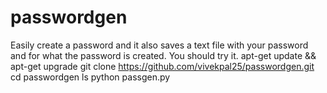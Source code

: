 # passwordgen
Easily create a password and it also saves a text file with your password and for what the password is created. You should try it.
apt-get update && apt-get upgrade
git clone https://github.com/vivekpal25/passwordgen.git
cd passwordgen
ls
python passgen.py
